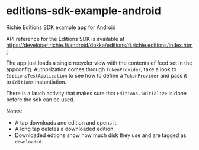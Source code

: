 # editions-sdk-example-android
Richie Editions SDK example app for Android

API reference for the Editions SDK is available at https://developer.richie.fi/android/dokka/editions/fi.richie.editions/index.html

The app just loads a single recycler view with the contents of feed set in the appconfig. Authorization comes through `TokenProvider`, take a look to `EditionsTestApplication` to see how to define a `TokenProvider` and pass it to `Editions` instantiation.

There is a lauch activity that makes sure that `Editions.initialize` is done before the sdk can be used.

Notes:
- A tap downloads and edition and opens it.
- A long tap deletes a downloaded edition.
- Downloaded edtions show how much disk they use and are tagged as `downloaded`.
